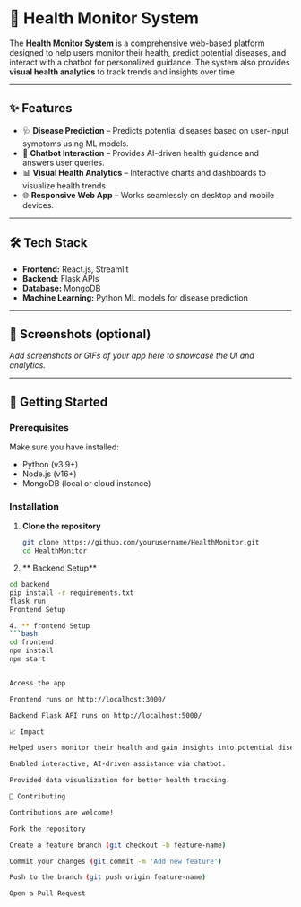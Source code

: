 # 🏥 Health Monitor System

The **Health Monitor System** is a comprehensive web-based platform designed to help users monitor their health, predict potential diseases, and interact with a chatbot for personalized guidance. The system also provides **visual health analytics** to track trends and insights over time.

---

## ✨ Features
- 🩺 **Disease Prediction** – Predicts potential diseases based on user-input symptoms using ML models.  
- 💬 **Chatbot Interaction** – Provides AI-driven health guidance and answers user queries.  
- 📊 **Visual Health Analytics** – Interactive charts and dashboards to visualize health trends.  
- 🌐 **Responsive Web App** – Works seamlessly on desktop and mobile devices.  

---

## 🛠️ Tech Stack
- **Frontend:** React.js, Streamlit  
- **Backend:** Flask APIs  
- **Database:** MongoDB  
- **Machine Learning:** Python ML models for disease prediction  

---

## 📸 Screenshots (optional)
_Add screenshots or GIFs of your app here to showcase the UI and analytics._

---

## 🚀 Getting Started

### Prerequisites
Make sure you have installed:
- Python (v3.9+)  
- Node.js (v16+)  
- MongoDB (local or cloud instance)

### Installation
1. **Clone the repository**
   ```bash
   git clone https://github.com/yourusername/HealthMonitor.git
   cd HealthMonitor

2. ** Backend Setup**
```bash
cd backend
pip install -r requirements.txt
flask run
Frontend Setup

4. ** frontend Setup
```bash
cd frontend
npm install
npm start


Access the app

Frontend runs on http://localhost:3000/

Backend Flask API runs on http://localhost:5000/

📈 Impact

Helped users monitor their health and gain insights into potential diseases.

Enabled interactive, AI-driven assistance via chatbot.

Provided data visualization for better health tracking.

🤝 Contributing

Contributions are welcome!

Fork the repository

Create a feature branch (git checkout -b feature-name)

Commit your changes (git commit -m 'Add new feature')

Push to the branch (git push origin feature-name)

Open a Pull Request

